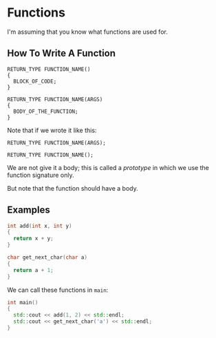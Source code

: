 # Functions

I'm assuming that you know what functions are used for.

## How To Write A Function

```text
RETURN_TYPE FUNCTION_NAME() 
{
  BLOCK_OF_CODE;
}
```

```text
RETURN_TYPE FUNCTION_NAME(ARGS)
{
  BODY_OF_THE_FUNCTION;
}
```

Note that if we wrote it like this:

```text
RETURN_TYPE FUNCTION_NAME(ARGS);
```

```text
RETURN_TYPE FUNCTION_NAME();
```

We are not give it a body; this is called a _prototype_ in which we use the function signature only.

But note that the function should have a body.

## Examples

```cpp
int add(int x, int y)
{
  return x + y;
}

char get_next_char(char a)
{
  return a + 1;
}
```

We can call these functions in `main`:

```cpp
int main()
{
  std::cout << add(1, 2) << std::endl;
  std::cout << get_next_char('a') << std::endl;
}
```
